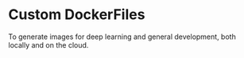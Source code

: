 # Custom DockerFiles
To generate images for deep learning and general development, both locally and on the cloud.
